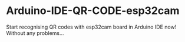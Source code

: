 # Arduino-IDE-QR-CODE-esp32cam
Start recognising QR codes with esp32cam board in Arduino IDE now! Without any problems...

